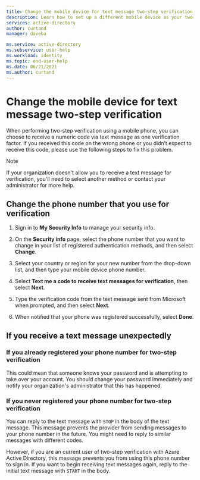 ```yaml
---
title: Change the mobile device for text message two-step verification - Azure Active Directory | Microsoft Docs
description: Learn how to set up a different mobile device as your two-factor verification method.
services: active-directory
author: curtand
manager: daveba

ms.service: active-directory
ms.subservice: user-help
ms.workload: identity
ms.topic: end-user-help
ms.date: 06/21/2021
ms.author: curtand
---
```



# Change the mobile device for text message two-step verification

When performing two-step verification using a mobile phone, you can choose to receive a numeric code via text message as one verification factor. If you received this code on the wrong phone or you didn’t expect to receive this code, please use the following steps to fix this problem.  

> [!Note]
> If your organization doesn't allow you to receive a text message for verification, you'll need to select another method or contact your administrator for more help.

## Change the phone number that you use for verification

1. Sign in to **My Security Info** to manage your security info.

1. On the **Security info** page, select the phone number that you want to change in your list of registered authentication methods, and then select **Change**.

1. Select your country or region for your new number from the drop-down list, and then type your mobile device phone number.

1. Select **Text me a code to receive text messages for verification**, then select **Next**.

1. Type the verification code from the text message sent from Microsoft when prompted, and then select **Next**.

1. When notified that your phone was registered successfully, select **Done**.

## If you receive a text message unexpectedly

### If you already registered your phone number for two-step verification

This could mean that someone knows your password and is attempting to take over your account. You should change your password immediately and notify your organization's administrator that this has happened.

### If you never registered your phone number for two-step verification

You can reply to the text message with `STOP` in the body of the text message. This message prevents the provider from sending messages to your phone number in the future. You might need to reply to similar messages with different codes.  

However, if you are an current user of two-step verification with Azure Active Directory, this message prevents you from using this phone number to sign in. If you want to begin receiving text messages again, reply to the initial text message with `START` in the body.
